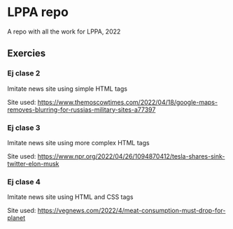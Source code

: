 # LPPA repo

A repo with all the work for LPPA, 2022

## Exercies

### Ej clase 2

Imitate news site using simple HTML tags

Site used: https://www.themoscowtimes.com/2022/04/18/google-maps-removes-blurring-for-russias-military-sites-a77397

### Ej clase 3

Imitate news site using more complex HTML tags

Site used: https://www.npr.org/2022/04/26/1094870412/tesla-shares-sink-twitter-elon-musk

### Ej clase 4

Imitate news site using HTML and CSS tags

Site used: https://vegnews.com/2022/4/meat-consumption-must-drop-for-planet